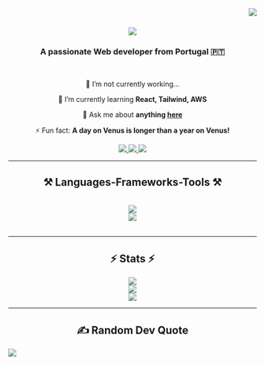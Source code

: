 
<img align="right" src="https://visitor-badge.laobi.icu/badge?page_id=salesp07.p1resx" />

<h1 align="center">
    <img src="https://readme-typing-svg.herokuapp.com/?font=Righteous&size=35&center=true&vCenter=true&width=500&height=70&duration=4000&lines=Hi+There!+👋;+I'm+Rúben+Pires!;" />
</h1>

<h3 align="center">A passionate Web developer from Portugal 🇵🇹</h3>

<br/>

<div align="center">
 
 🔭 I’m not currently working...
 
 🌱 I’m currently learning **React, Tailwind, AWS**

💬 Ask me about **anything [here](https://github.com/p1resx/p1resx/issues)**

⚡ Fun fact: **A day on Venus is longer than a year on Venus!**

 </div>
 
<div align="center"> 
  <a href="mailto:rubendominguespires@gmail.com">
    <img src="https://img.shields.io/badge/Gmail-333333?style=for-the-badge&logo=gmail&logoColor=red" />
  </a>
  <a href="https://linkedin.com/in/rúben-pires-8387982a1" target="_blank">
    <img src="https://img.shields.io/badge/LinkedIn-0077B5?style=for-the-badge&logo=linkedin&logoColor=white" target="_blank" />
  </a>
  <a href="https://p1resx.github.io" target="_blank">
     <img src="https://img.shields.io/badge/Portfolio-FF5722?style=for-the-badge&logo=todoist&logoColor=white" target="_blank" /> <!-- sqlite, safari, google-chrome are other good icon options -->
  </a>
</div>

 <hr/>
 
<h2 align="center">⚒️ Languages-Frameworks-Tools ⚒️</h2>
<br/>
<div align="center">
    <img src="https://skillicons.dev/icons?i=react,bootstrap,html,css,vscode,github,tailwind,git,postman" /><br/>
    <img src="https://skillicons.dev/icons?i=wordpress,python,javascript,c,java,php,django" /><br>
</div>

<br/>
<hr/>

<h2 align="center">⚡ Stats ⚡</h2>

<p align="center">
  <img src="https://github-readme-stats.vercel.app/api?username=p1resx&theme=dark&hide_border=false&include_all_commits=true&count_private=true"/><br/>
  <img src="https://github-readme-streak-stats.herokuapp.com/?user=p1resx&theme=dark&hide_border=false"/><br/>
  <img src="https://github-readme-stats.vercel.app/api/top-langs/?username=p1resx&theme=dark&hide_border=false&include_all_commits=true&count_private=true&layout=compact"/>
</p>

<hr/>
<p align="center">
<h2 align="center"> ✍️ Random Dev Quote </h2>
</p>

![](https://quotes-github-readme.vercel.app/api?type=vetical&theme=dark)
